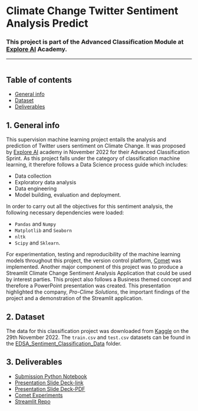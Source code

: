 # Climate Change Twitter Sentiment Analysis Predict
### This project is part of the Advanced Classification Module at [Explore AI](https://explore-datascience.net/) Academy.
---

<div id="main image" align="center">
  <img src="https://magora-systems.com/uploads/ReRGf0pfKf-L6G0KW4gpr3bEbx3viF5p.jpeg" alt=""/>
</div>

## Table of contents
* [General info](#general-info)
* [Dataset](#dataset)
* [Deliverables](#resources)


## 1. General info <a class="anchor" id="general-info"></a>


This supervision machine learning project entails the analysis and prediction of Twitter users sentiment on Climate Change. It was proposed by [Explore AI](https://explore-datascience.net/) academy in November 2022 for their Advanced Classification Sprint. As this project falls under the category of classification machine learning, it therefore follows a Data Science process guide which includes:
+ Data collection
+ Exploratory data analysis
+ Data engineering
+ Model building, evaluation and deployment.

In order to carry out all the objectives for this sentiment analysis, the following necessary dependencies were loaded:
+ `Pandas` and `Numpy`
+ `Matplotlib` and `Seaborn`
+ `nltk`
+ `Scipy` and `Sklearn`. 

For experimentation, testing and reproducibility of the machine learning models throughout this project, the version control platform, [Comet](https://www.comet.com/site/) was implemented. Another major component of this project was to produce a Streamlit Climate Change Sentiment Analysis Application that could be used by interest parties. This project also follows a Business themed concept and therefore a PowerPoint presentation was created. This presentation highlighted the company, *Pro-Clime Solutions*, the important findings of the project and a demonstration of the Streamlit application.


## 2. Dataset <a class="anchor" id="dataset"></a>
The data for this classification project was downloaded from [Kaggle](https://www.kaggle.com/competitions/edsa-sentiment-classification/data) on the 29th November 2022. The `train.csv` and `test.csv` datasets can be found in the [EDSA_Sentiment_Classification_Data](https://github.com/IkanengJack/Team-CW3/tree/main/EDSA_Sentiment_Classification_Data) folder.

## 3. Deliverables <a class="anchor" id="resources"></a>
+  [Submission Python Notebook](https://github.com/IkanengJack/Team-CW3/blob/main/Submission_Notebook_and_Images/Submission_Notebook.ipynb)
+  [Presentation Slide Deck-link](https://docs.google.com/presentation/d/1n6Sxspydh4Yw8xoSZB33pgfNyMOMgh94xhbmlTrdnOU/edit?usp=sharing)
+  [Presentation Slide Deck-PDF](https://github.com/IkanengJack/Team-CW3/blob/main/Classification_Presentation_TeamCW3.pdf)
+  [Comet Experiments](https://github.com/IkanengJack/Team-CW3/blob/main/Comet_experiments_Team_CW3.png)
+  [Streamlit Repo](https://github.com/IkanengJack/Team-CW3-classification-predict-streamlit/tree/master/Final_Streamlit_app)







